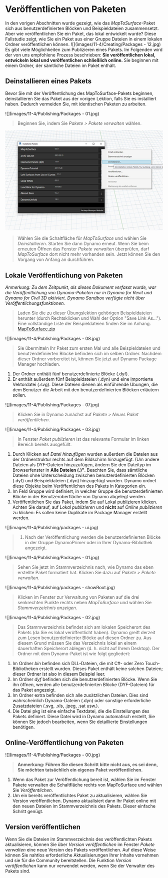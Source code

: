 # Veröffentlichen von Paketen

In den vorigen Abschnitten wurde gezeigt, wie das _MapToSurface_-Paket sich aus benutzerdefinierten Blöcken und Beispieldateien zusammensetzt. Aber wie veröffentlichen Sie ein Paket, das lokal entwickelt wurde? Diese Fallstudie zeigt, wie Sie ein Paket aus einer Gruppe Dateien in einem lokalen Ordner veröffentlichen können. !\[]\(images/11-4/Creating/Packages - 12.jpg) Es gibt viele Möglichkeiten zum Publizieren eines Pakets. Im Folgenden wird der von uns empfohlene Prozess beschrieben: **Sie veröffentlichen lokal, entwickeln lokal und veröffentlichen schließlich online.** Sie beginnen mit einem Ordner, der sämtliche Dateien im Paket enthält.

## Deinstallieren eines Pakets

Bevor Sie mit der Veröffentlichung des MapToSurface-Pakets beginnen, deinstallieren Sie das Paket aus der vorigen Lektion, falls Sie es installiert haben. Dadurch vermeiden Sie, mit identischen Paketen zu arbeiten.

!\[]\(images/11-4/Publishing/Packages - 01.jpg)

> Beginnen Sie, indem Sie _Pakete > Pakete verwalten_ wählen.

![](../.gitbook/assets/uninstall.jpg)

> Wählen Sie die Schaltfläche für _MapToSurface_ und wählen Sie _Deinstallieren_. Starten Sie dann Dynamo erneut. Wenn Sie beim erneuten Öffnen das Fenster _Pakete verwalten_ überprüfen, darf _MapToSurface_ dort nicht mehr vorhanden sein. Jetzt können Sie den Vorgang von Anfang an durchführen.

## Lokale Veröffentlichung von Paketen

_Anmerkung: Zu dem Zeitpunkt, als dieses Dokument verfasst wurde, war die Veröffentlichung von Dynamo-Paketen nur in Dynamo for Revit und Dynamo for Civil 3D aktiviert. Dynamo Sandbox verfügte nicht über Veröffentlichungsfunktionen._

> Laden Sie die zu dieser Übungslektion gehörigen Beispieldateien herunter (durch Rechtsklicken und Wahl der Option "Save Link As..."). Eine vollständige Liste der Beispieldateien finden Sie im Anhang. [MapToSurface.zip](https://github.com/h-iL/ForkedDynamoPrimerReorganized/blob/de/11\_Packages/datasets/11-4/MapToSurface.zip)

!\[]\(images/11-4/Publishing/Packages - 08.jpg)

> Sie übermitteln Ihr Paket zum ersten Mal und alle Beispieldateien und benutzerdefinierten Blöcke befinden sich im selben Ordner. Nachdem dieser Ordner vorbereitet ist, können Sie jetzt auf Dynamo Package Manager hochladen.

1. Der Ordner enthält fünf benutzerdefinierte Blöcke (.dyf).
2. Er enthält außerdem fünf Beispieldateien (.dyn) und eine importierte Vektordatei (.svg). Diese Dateien dienen als einführende Übungen, die dem Benutzer die Arbeit mit den benutzerdefinierten Blöcken erläutern sollen.

!\[]\(images/11-4/Publishing/Packages - 07.jpg)

> Klicken Sie in Dynamo zunächst auf _Pakete > Neues Paket veröffentlichen_.

!\[]\(images/11-4/Publishing/Packages - 03.jpg)

> In Fenster _Paket publizieren_ ist das relevante Formular im linken Bereich bereits ausgefüllt.

1. Durch Klicken auf _Datei hinzufügen_ wurden außerdem die Dateien aus der Ordnerstruktur rechts auf dem Bildschirm hinzugefügt. (Um andere Dateien als DYF-Dateien hinzuzufügen, ändern Sie den Dateityp im Browserfenster in **Alle Dateien (**_**.**_**)"**. Beachten Sie, dass sämtliche Dateien ohne Unterscheidung zwischen benutzerdefinierten Blöcken (.dyf) und Beispieldateien (.dyn) hinzugefügt wurden. Dynamo ordnet diese Objekte beim Veröffentlichen des Pakets in Kategorien ein.
2. Im Feld Gruppe wird definiert, in welcher Gruppe die benutzerdefinierten Blöcke in der Benutzeroberfläche von Dynamo abgelegt werden.
3. Veröffentlichen Sie das Paket, indem Sie auf Lokal publizieren klicken. Achten Sie darauf, auf _Lokal publizieren_ und **nicht** auf _Online publizieren_ zu klicken: Es sollen keine Duplikate im Package Manager erstellt werden.

!\[]\(images/11-4/Publishing/packages - ui.jpg)

> 1. Nach der Veröffentlichung werden die benutzerdefinierten Blöcke in der Gruppe DynamoPrimer oder in Ihrer Dynamo-Bibliothek angezeigt.

!\[]\(images/11-4/Publishing/Packages - 01.jpg)

> Sehen Sie jetzt im Stammverzeichnis nach, wie Dynamo das eben erstellte Paket formatiert hat. Klicken Sie dazu auf _Pakete > Pakete verwalten_.

!\[]\(images/11-4/Publishing/packages - showRoot.jpg)

> Klicken im Fenster zur Verwaltung von Paketen auf die drei senkrechten Punkte rechts neben _MapToSurface_ und wählen Sie _Stammverzeichnis anzeigen._

!\[]\(images/11-4/Publishing/Packages - 02.jpg)

> Das Stammverzeichnis befindet sich am lokalen Speicherort des Pakets (da Sie es lokal veröffentlicht haben). Dynamo greift derzeit zum Lesen benutzerdefinierter Blöcke auf diesen Ordner zu. Aus diesem Grund müssen Sie das Verzeichnis lokal an einem dauerhaften Speicherort ablegen (d. h. nicht auf Ihrem Desktop). Der Ordner mit dem Dynamo-Paket ist wie folgt gegliedert:

1. Im Ordner _bin_ befinden sich DLL-Dateien, die mit C#- oder Zero Touch-Bibliotheken erstellt wurden. Dieses Paket enthält keine solchen Dateien; dieser Ordner ist also in diesem Beispiel leer.
2. Im Ordner _dyf_ befinden sich die benutzerdefinierten Blöcke. Wenn Sie ihn öffnen, werden alle benutzerdefinierten Blöcke (DYF-Dateien) für das Paket angezeigt.
3. Im Ordner extra befinden sich alle zusätzlichen Dateien. Dies sind wahrscheinlich Dynamo-Dateien (.dyn) oder sonstige erforderliche Zusatzdateien (.svg, .xls, .jpeg, .sat usw.).
4. Die Datei pkg ist eine einfache Textdatei, die die Einstellungen des Pakets definiert. Diese Datei wird in Dynamo automatisch erstellt, Sie können Sie jedoch bearbeiten, wenn Sie detaillierte Einstellungen benötigen.

## Online-Veröffentlichung von Paketen

!\[]\(images/11-4/Publishing/Packages - 00.jpg)

> **Anmerkung: Führen Sie diesen Schritt bitte nicht aus, es sei denn, Sie möchten tatsächlich ein eigenes Paket veröffentlichen.**

1. Wenn das Paket zur Veröffentlichung bereit ist, wählen Sie im Fenster Pakete verwalten die Schaltfläche rechts von MapToSurface und wählen Sie _Veröffentlichen_.
2. Um ein bereits veröffentlichtes Paket zu aktualisieren, wählen Sie Version veröffentlichen. Dynamo aktualisiert dann Ihr Paket online mit den neuen Dateien im Stammverzeichnis des Pakets. Dieser einfache Schritt genügt.

## Version veröffentlichen

Wenn Sie die Dateien im Stammverzeichnis des veröffentlichten Pakets aktualisieren, können Sie über _Version veröffentlichen_ im Fenster _Pakete verwalten_ eine neue Version des Pakets veröffentlichen. Auf diese Weise können Sie nahtlos erforderliche Aktualisierungen Ihrer Inhalte vornehmen und sie für die Community bereitstellen. Die Funktion _Version veröffentlichen_ kann nur verwendet werden, wenn Sie der Verwalter des Pakets sind.
